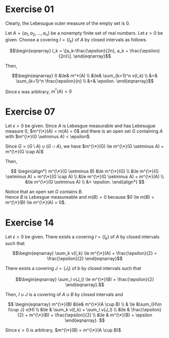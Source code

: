 # Exercise 01
Clearly, the Lebesugue outer measure of the empty set is 0. 

Let $A=\lbrace a_1, a_2, \dots, a_n\rbrace$ be a nonempty finite set of real numbers.
Let $\epsilon \gt 0$ be given.
Choose a covering $I=\lbrace I_k \rbrace$ of $A$ by closed intervals as follows.

$$\begin{eqnarray} 
I_k = \[a_k-\frac{\epsilon}{2n}, a_k + \frac{\epsilon}{2n}\].
\end{eqnarray}$$

Then,

$$\begin{eqnarray} 
0 &\le& m^*(A) \\
&\le& \sum_{k=1}^n v(I_k) \\
&=& \sum_{k=1}^n \frac{\epsilon}{n} \\
&=& \epsilon.
\end{eqnarray}$$

Since $\epsilon$ was arbitrary, $m^*(A) = 0$

# Exercise 07

Let $\epsilon > 0$ be given.
Since $A$ is Lebesgue measurable and has Lebesugue measure 0, $m^{\*}(A) = m(A) = 0$
and there is an open set $G$ containing $A$ with $m^{\*}(G \setminus A) < \epsilon$.

Since $G = (G \setminus A) \cup (G \cap A)$,
we have $m^{\*}(G) \le m^{\*}(G \setminus A) + m^{\*}(G \cap A)$

Then,

$$
\begin{align*}
m^{\*}(G \setminus B) &\le m^{\*}(G) \\
&\le m^{\*}(G \setminus A) + m^{\*}(G \cap A) \\
&\le m^{\*}(G \setminus A) + m^{\*}(A) \\
&\le m^{\*}(G \setminus A) \\
&< \epsilon.
\end{align*}
$$

Notice that an open set $G$ contains $B$.  
Hence $B$ is Lebesgue measureable and $m(B)=0$ because $0 \le m(B) = m^{\*}(B) \le m^{\*}(A) = 0$.

# Exercise 14
Let $\epsilon > 0$ be given.
There exists a covering $I=\lbrace I_k\rbrace$ of $A$ by closed intervals such that

$$\begin{eqnarray} 
\sum_k v(I_k) \le m^{\*}(A) + \frac{\epsilon}{2} = \frac{\epsilon}{2}
\end{eqnarray}$$

There exists a covering $J=\lbrace J_l\rbrace$ of $b$ by closed intervals such that

$$\begin{eqnarray} 
\sum_l v(J_l) \le m^{\*}(B) + \frac{\epsilon}{2}
\end{eqnarray}.$$

Then, $I \cup J$ is a covering of $A \cup B$ by closed intervals and 

$$
\begin{eqnarray} 
  m^{\*}(B) &\le& m^{\*}(A \cup B) \\
  & \le &\sum_{H\in I\cup J} v(H) \\
  &\le & \sum_k v(I_k) + \sum_l v(J_l) \\
  &\le & \frac{\epsilon}{2} + m^{\*}(B) + \frac{\epsilon}{2} \\
  &\le & m^{\*}(B) + \epsilon
\end{eqnarray}.
$$

Since $\epsilon > 0$ is arbitrary, $m^{\*}(B) = m^{\*}(A \cup B)$
